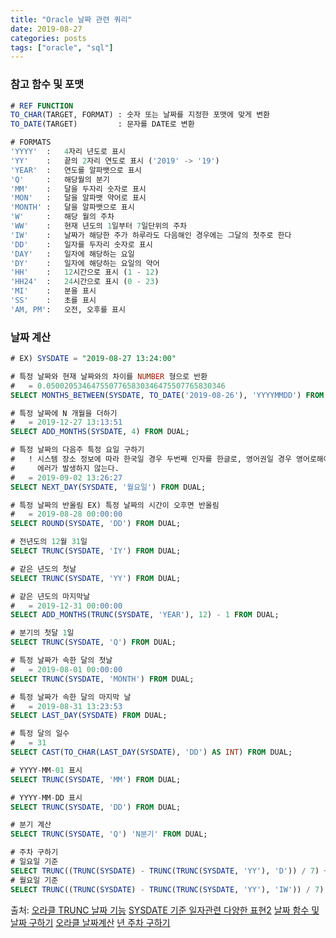 ```yaml
---
title: "Oracle 날짜 관련 쿼리"
date: 2019-08-27
categories: posts
tags: ["oracle", "sql"]
---
```

### 참고 함수 및 포맷
```sql
# REF FUNCTION
TO_CHAR(TARGET, FORMAT) : 숫자 또는 날짜를 지정한 포맷에 맞게 변환
TO_DATE(TARGET)         : 문자를 DATE로 변환

# FORMATS
'YYYY'  :   4자리 년도로 표시 
'YY'    :   끝의 2자리 연도로 표시 ('2019' -> '19')
'YEAR'  :   연도를 알파뱃으로 표시 
'Q'     :   해당월의 분기
'MM'    :   달을 두자리 숫자로 표시
'MON'   :   달을 알파뱃 약어로 표시 
'MONTH' :   달을 알파뱃으로 표시
'W'     :   해당 월의 주차
'WW'    :   현재 년도의 1일부터 7일단위의 주차
'IW'    :   날짜가 해당한 주가 하루라도 다음해인 경우에는 그달의 첫주로 한다
'DD'    :   일자를 두자리 숫자로 표시
'DAY'   :   일자에 해당하는 요일
'DY'    :   일자에 해당하는 요일의 약어
'HH'    :   12시간으로 표시 (1 - 12)
'HH24'  :   24시간으로 표시 (0 - 23)
'MI'    :   분을 표시
'SS'    :   초를 표시
'AM, PM':   오전, 오후를 표시
```
### 날짜 계산
```sql
# EX) SYSDATE = "2019-08-27 13:24:00"

# 특정 날짜와 현재 날짜와의 차이를 NUMBER 형으로 반환
#   = 0.0500205346475507765830346475507765830346
SELECT MONTHS_BETWEEN(SYSDATE, TO_DATE('2019-08-26'), 'YYYYMMDD') FROM DUAL; 

# 특정 날짜에 N 개월을 더하기
#   = 2019-12-27 13:13:51
SELECT ADD_MONTHS(SYSDATE, 4) FROM DUAL;

# 특정 날짜의 다음주 특정 요일 구하기
#   ! 시스템 장소 정보에 따라 한국일 경우 두번째 인자를 한글로, 영어권일 경우 영어로해야
#     에러가 발생하지 않는다.
#   = 2019-09-02 13:26:27
SELECT NEXT_DAY(SYSDATE, '월요일') FROM DUAL;

# 특정 날짜의 반올림 EX) 특정 날짜의 시간이 오후면 반올림
#   = 2019-08-28 00:00:00
SELECT ROUND(SYSDATE, 'DD') FROM DUAL;

# 전년도의 12월 31일
SELECT TRUNC(SYSDATE, 'IY') FROM DUAL;

# 같은 년도의 첫날
SELECT TRUNC(SYSDATE, 'YY') FROM DUAL;

# 같은 년도의 마지막날
#   = 2019-12-31 00:00:00
SELECT ADD_MONTHS(TRUNC(SYSDATE, 'YEAR'), 12) - 1 FROM DUAL;

# 분기의 첫달 1일
SELECT TRUNC(SYSDATE, 'Q') FROM DUAL;

# 특정 날짜가 속한 달의 첫날 
#   = 2019-08-01 00:00:00
SELECT TRUNC(SYSDATE, 'MONTH') FROM DUAL;

# 특정 날짜가 속한 달의 마지막 날
#   = 2019-08-31 13:23:53
SELECT LAST_DAY(SYSDATE) FROM DUAL;

# 특정 달의 일수
#   = 31
SELECT CAST(TO_CHAR(LAST_DAY(SYSDATE), 'DD') AS INT) FROM DUAL;

# YYYY-MM-01 표시
SELECT TRUNC(SYSDATE, 'MM') FROM DUAL;

# YYYY-MM-DD 표시
SELECT TRUNC(SYSDATE, 'DD') FROM DUAL;

# 분기 계산
SELECT TRUNC(SYSDATE, 'Q') 'N분기' FROM DUAL;

# 주차 구하기 
# 일요일 기준
SELECT TRUNC((TRUNC(SYSDATE) - TRUNC(TRUNC(SYSDATE, 'YY'), 'D')) / 7) + 1 
# 월요일 기준
SELECT TRUNC((TRUNC(SYSDATE) - TRUNC(TRUNC(SYSDATE, 'YY'), 'IW')) / 7) + 1
```

출처:   [오라클 TRUNC 날짜 기능](https://m.blog.naver.com/PostView.nhn?blogId=tsum3000&logNo=80085482543&proxyReferer=http%3A%2F%2Fwww.google.com%2Furl%3Fsa%3Dt%26rct%3Dj%26q%3D%26esrc%3Ds%26source%3Dweb%26cd%3D2%26ved%3D2ahUKEwjrzp7Ix5jkAhXYAYgKHedECDwQFjABegQIAhAB%26url%3Dhttp%253A%252F%252Fm.blog.naver.com%252Ftsum3000%252F80085482543%26usg%3DAOvVaw2cxD2EDcWalzKEo5FBas6L)
        [SYSDATE 기준 일자관련 다양한 표현2](https://rocabilly.tistory.com/273)
        [날짜 함수 및 날짜 구하기](https://applejara.tistory.com/445)
        [오라클 날짜계산](https://m.blog.naver.com/PostView.nhn?blogId=afungy&logNo=100154103724&proxyReferer=http%3A%2F%2Fwww.google.com%2Furl%3Fsa%3Dt%26rct%3Dj%26q%3D%26esrc%3Ds%26source%3Dweb%26cd%3D1%26ved%3D2ahUKEwiVoo2rwpjkAhWVfd4KHUPIBD0QFjAAegQIABAB%26url%3Dhttp%253A%252F%252Fm.blog.naver.com%252Fafungy%252F100154103724%26usg%3DAOvVaw1SzHFbfGYZ6neJ25mpRPgZ)
        [년 주차 구하기](http://www.gurubee.net/article/48729)